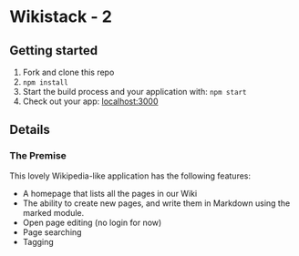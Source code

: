# Wikistack - 2



## Getting started

1. Fork and clone this repo
2. `npm install`
3. Start the build process and your application with: `npm start`
4. Check out your app: [localhost:3000](http://localhost:3000)

## Details

### The Premise

This lovely Wikipedia-like application has the following features:

- A homepage that lists all the pages in our Wiki
- The ability to create new pages, and write them in Markdown using the marked module.
- Open page editing (no login for now)
- Page searching
- Tagging



